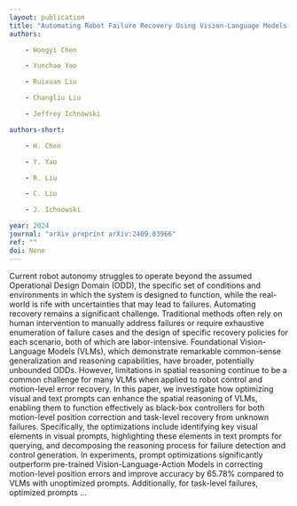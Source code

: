 ```yaml
---
layout: publication
title: "Automating Robot Failure Recovery Using Vision-Language Models With Optimized Prompts"
authors:

    - Hongyi Chen

    - Yunchao Yao

    - Ruixuan Liu

    - Changliu Liu

    - Jeffrey Ichnowski

authors-short:

    - H. Chen

    - Y. Yao

    - R. Liu

    - C. Liu

    - J. Ichnowski

year: 2024
journal: "arXiv preprint arXiv:2409.03966"
ref: ""
doi: None
---
```


Current robot autonomy struggles to operate beyond the assumed Operational Design Domain (ODD), the specific set of conditions and environments in which the system is designed to function, while the real-world is rife with uncertainties that may lead to failures. Automating recovery remains a significant challenge. Traditional methods often rely on human intervention to manually address failures or require exhaustive enumeration of failure cases and the design of specific recovery policies for each scenario, both of which are labor-intensive. Foundational Vision-Language Models (VLMs), which demonstrate remarkable common-sense generalization and reasoning capabilities, have broader, potentially unbounded ODDs. However, limitations in spatial reasoning continue to be a common challenge for many VLMs when applied to robot control and motion-level error recovery. In this paper, we investigate how optimizing visual and text prompts can enhance the spatial reasoning of VLMs, enabling them to function effectively as black-box controllers for both motion-level position correction and task-level recovery from unknown failures. Specifically, the optimizations include identifying key visual elements in visual prompts, highlighting these elements in text prompts for querying, and decomposing the reasoning process for failure detection and control generation. In experiments, prompt optimizations significantly outperform pre-trained Vision-Language-Action Models in correcting motion-level position errors and improve accuracy by 65.78% compared to VLMs with unoptimized prompts. Additionally, for task-level failures, optimized prompts …
    